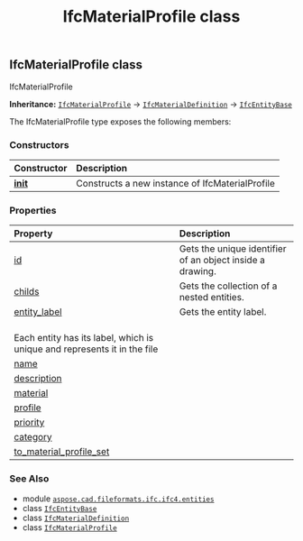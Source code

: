 ﻿---
title: IfcMaterialProfile class
second_title: Aspose.CAD for Python via .NET API References
description: 
type: docs
weight: 3670
url: /python-net/aspose.cad.fileformats.ifc.ifc4.entities/ifcmaterialprofile/
is_root: false
---

## IfcMaterialProfile class

IfcMaterialProfile



**Inheritance:** [`IfcMaterialProfile`](/cad/python-net/aspose.cad.fileformats.ifc.ifc4.entities/ifcmaterialprofile) → 
[`IfcMaterialDefinition`](/cad/python-net/aspose.cad.fileformats.ifc.ifc4.entities/ifcmaterialdefinition) → 
[`IfcEntityBase`](/cad/python-net/aspose.cad.fileformats.ifc/ifcentitybase)



The IfcMaterialProfile type exposes the following members:

### Constructors
| Constructor | Description |
| :- | :- |
| [__init__](/cad/python-net/aspose.cad.fileformats.ifc.ifc4.entities/ifcmaterialprofile/__init__/#) | Constructs a new instance of IfcMaterialProfile |


### Properties
| Property | Description |
| :- | :- |
| [id](/cad/python-net/aspose.cad.fileformats.ifc.ifc4.entities/ifcmaterialprofile/id) | Gets the unique identifier of an object inside a drawing. |
| [childs](/cad/python-net/aspose.cad.fileformats.ifc.ifc4.entities/ifcmaterialprofile/childs) | Gets the collection of a nested entities. |
| [entity_label](/cad/python-net/aspose.cad.fileformats.ifc.ifc4.entities/ifcmaterialprofile/entity_label) | Gets the entity label.<br/>Each entity has its label, which is unique and represents it in the file |
| [name](/cad/python-net/aspose.cad.fileformats.ifc.ifc4.entities/ifcmaterialprofile/name) |  |
| [description](/cad/python-net/aspose.cad.fileformats.ifc.ifc4.entities/ifcmaterialprofile/description) |  |
| [material](/cad/python-net/aspose.cad.fileformats.ifc.ifc4.entities/ifcmaterialprofile/material) |  |
| [profile](/cad/python-net/aspose.cad.fileformats.ifc.ifc4.entities/ifcmaterialprofile/profile) |  |
| [priority](/cad/python-net/aspose.cad.fileformats.ifc.ifc4.entities/ifcmaterialprofile/priority) |  |
| [category](/cad/python-net/aspose.cad.fileformats.ifc.ifc4.entities/ifcmaterialprofile/category) |  |
| [to_material_profile_set](/cad/python-net/aspose.cad.fileformats.ifc.ifc4.entities/ifcmaterialprofile/to_material_profile_set) |  |



### See Also
* module [`aspose.cad.fileformats.ifc.ifc4.entities`](..)
* class [`IfcEntityBase`](/cad/python-net/aspose.cad.fileformats.ifc/ifcentitybase)
* class [`IfcMaterialDefinition`](/cad/python-net/aspose.cad.fileformats.ifc.ifc4.entities/ifcmaterialdefinition)
* class [`IfcMaterialProfile`](/cad/python-net/aspose.cad.fileformats.ifc.ifc4.entities/ifcmaterialprofile)
